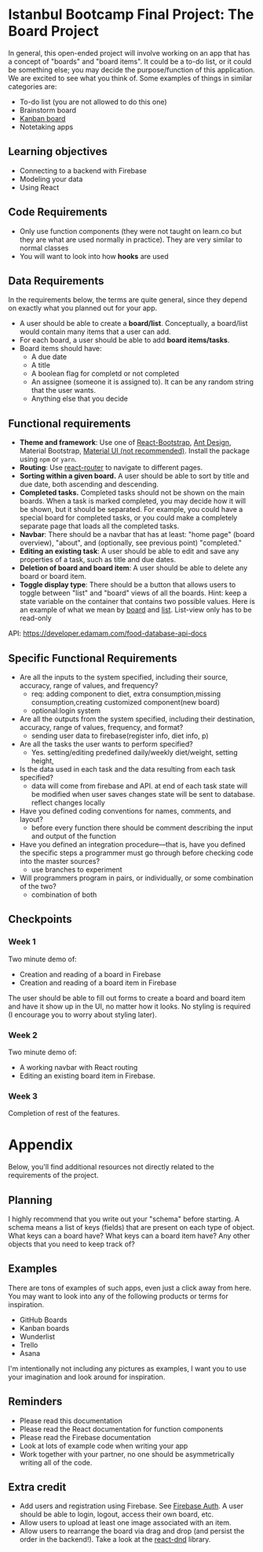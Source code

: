# Istanbul Bootcamp Final Project: The Board Project
In general, this open-ended project will involve working on an app that has a
concept of "boards" and "board items". It could be a to-do list, or it could be
something else; you may decide the purpose/function of this application. We are
excited to see what you think of. Some examples of things in similar categories
are:

* To-do list (you are not allowed to do this one)
* Brainstorm board
* [Kanban board](https://en.wikipedia.org/wiki/Kanban_board)
* Notetaking apps

## Learning objectives
* Connecting to a backend with Firebase
* Modeling your data
* Using React

## Code Requirements
* Only use function components (they were not taught on learn.co but they are
  what are used normally in practice). They are very similar to normal classes
* You will want to look into how **hooks** are used

## Data Requirements
In the requirements below, the terms are quite general, since they depend on
exactly what you planned out for your app.

* A user should be able to create a **board/list**. Conceptually, a board/list
  would contain many items that a user can add.
* For each board, a user should be able to add **board items/tasks**. 
* Board items should have:
   * A due date
   * A title
   * A boolean flag for completd or not completed
   * An assignee (someone it is assigned to). It can be any random string that
     the user wants.
   * Anything else that you decide
   
## Functional requirements

* **Theme and framework**: Use one of
  [React-Bootstrap](https://react-bootstrap.github.io/), [Ant
  Design](https://ant.design/), Material Bootstrap, [Material UI (not recommended)](https://material-ui.com/).
  Install the package using `npm` or `yarn`.
* **Routing**: Use [react-router](https://reacttraining.com/react-router/) to
  navigate to different pages.
* **Sorting within a given board.** A user should be able to sort by title and
  due date, both ascending and descending.
* **Completed tasks.** Completed tasks should not be shown on the main boards.
  When a task is marked completed, you may decide how it will be shown, but it
  should be separated. For example, you could have a special board for completed
  tasks, or you could make a completely separate page that loads all the
  completed tasks.
* **Navbar**: There should be a navbar that has at least: "home page" (board
  overview), "about", and (optionally, see previous point) "completed."
* **Editing an existing task**: A user should be able to edit and save any
  properties of a task, such as title and due dates.
* **Deletion of board and board item**: A user should be able to delete any
  board or board item.
* **Toggle display type**: There should be a button that allows users to toggle
  between "list" and "board" views of all the boards. Hint: keep a state
  variable on the container that contains two possible values. Here is an
  example of what we mean by [board](./board-example.png) and
  [list](./list-example.png). List-view only has to be read-only

API:
https://developer.edamam.com/food-database-api-docs

## Specific Functional Requirements
- Are all the inputs to the system specified, including their source, accuracy,
range of values, and frequency?
  - req: adding component to diet, extra consumption,missing consumption,creating customized component(new board)
  - optional:login system
- Are all the outputs from the system specified, including their destination,
accuracy, range of values, frequency, and format?
  - sending user data to firebase(register info, diet info, p)
- Are all the tasks the user wants to perform specified?
  - Yes.  setting/editing predefined daily/weekly diet/weight, setting height,
- Is the data used in each task and the data resulting from each task specified?
  - data will come from firebase and API. at end of each task state will be modified when user saves changes state will be sent to database. reflect changes locally
- Have you defined coding conventions for names, comments, and layout?
  - before every function there should be comment describing the input and output of the function
- Have you defined an integration procedure—that is, have you defined the
specific steps a programmer must go through before checking code into
the master sources?
  - use branches to experiment
- Will programmers program in pairs, or individually, or some combination
of the two?
  - combination of both



## Checkpoints

### Week 1
Two minute demo of:
* Creation and reading of a board in Firebase
* Creation and reading of a board item in Firebase

The user should be able to fill out forms to create a board and board item and
have it show up in the UI, no matter how it looks.  No styling is required (I
encourage you to worry about styling later).

### Week 2
Two minute demo of:
* A working navbar with React routing
* Editing an existing board item in Firebase.

### Week 3
Completion of rest of the features.

# Appendix
Below, you'll find additional resources not directly related to the requirements
of the project.

## Planning
I highly recommend that you write out your "schema" before starting. A schema
means a list of keys (fields) that are present on each type of object. What
keys can a board have? What keys can a board item have? Any other objects
that you need to keep track of?

## Examples
There are tons of examples of such apps, even just a click away from here. You
may want to look into any of the following products or terms for inspiration.

* GitHub Boards
* Kanban boards
* Wunderlist
* Trello
* Asana

I'm intentionally not including any pictures as examples, I want you to use your
imagination and look around for inspiration.

## Reminders
* Please read this documentation 
* Please read the React documentation for function components
* Please read the Firebase documentation
* Look at lots of example code when writing your app
* Work together with your partner, no one should be asymmetrically writing all
  of the code.

## Extra credit
* Add users and registration using Firebase. See [Firebase
  Auth](https://firebase.google.com/docs/auth). A user should be able to login,
  logout, access their own board, etc.
* Allow users to upload at least one image associated with an item.
* Allow users to rearrange the board via drag and drop (and persist the order in
  the backend!). Take a look at the
  [react-dnd](https://github.com/react-dnd/react-dnd) library.
